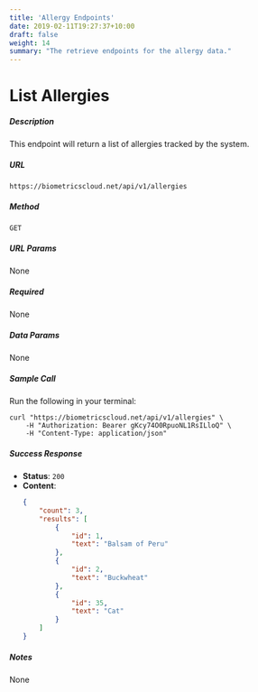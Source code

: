 ```yaml
---
title: 'Allergy Endpoints'
date: 2019-02-11T19:27:37+10:00
draft: false
weight: 14
summary: "The retrieve endpoints for the allergy data."
---
```


# **List Allergies**
##### Description
This endpoint will return a list of allergies tracked by the system.

##### URL

`https://biometricscloud.net/api/v1/allergies`

##### Method

`GET`

##### URL Params

None

##### Required

None

##### Data Params

None

##### Sample Call

Run the following in your terminal:

```shell
curl "https://biometricscloud.net/api/v1/allergies" \
    -H "Authorization: Bearer gKcy74O0RpuoNL1RsILloQ" \
    -H "Content-Type: application/json"
```

##### Success Response

  * **Status**: `200`
  * **Content**:
    ```json
    {
        "count": 3,
        "results": [
            {
                "id": 1,
                "text": "Balsam of Peru"
            },
            {
                "id": 2,
                "text": "Buckwheat"
            },
            {
                "id": 35,
                "text": "Cat"
            }        
        ]
    }
    ```

##### Notes

None
